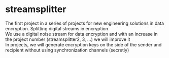 # streamsplitter
The first project in a series of projects for new engineering solutions in data encryption. Splitting digital streams in encryption<br>
We use a digital noise stream for data encryption and with an increase in the project number (streamsplitter2, 3, ...) we will improve it<br>
In projects, we will generate encryption keys on the side of the sender and recipient without using synchronization channels (secretly)
